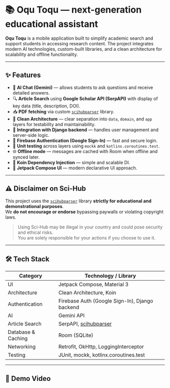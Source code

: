 # 📚 Oqu Toqu — next-generation educational assistant

**Oqu Toqu** is a mobile application built to simplify academic search and support students in accessing research content. The project integrates modern AI technologies, custom-built libraries, and a clean architecture for scalability and offline functionality.

---

## ✨ Features

- 📄 **AI Chat (Gemini)** — allows students to ask questions and receive detailed answers.
- 🔍 **Article Search** using **Google Scholar API (SerpAPI)** with display of key data (title, description, DOI).
- 📥 **PDF fetching** via custom [`scihubparser`](https://github.com/QuanyshK/scihubparser) library.
- 🧠 **Clean Architecture** — clear separation into `data`, `domain`, and `app` layers for testability and maintainability.
- 🔌 **Integration with Django backend** — handles user management and server-side logic.
- 🔐 **Firebase Authentication (Google Sign-In)** — fast and secure login.
- 🧪 **Unit testing** across layers using `mockk` and `kotlinx.coroutines.test`.
- 🌐 **Offline mode** — messages are cached with Room when offline and synced later.
- 🧩 **Koin Dependency Injection** — simple and scalable DI.
- 🧭 **Jetpack Compose UI** — modern declarative UI approach.

---

## ⚠️ Disclaimer on Sci-Hub

This project uses the [`scihubparser`](https://github.com/QuanyshK/scihubparser) library **strictly for educational and demonstrational purposes**.  
We **do not encourage or endorse** bypassing paywalls or violating copyright laws.

> Using Sci-Hub may be illegal in your country and could pose security and ethical risks.  
> You are solely responsible for your actions if you choose to use it.

---

## 🛠️ Tech Stack

| Category              | Technology / Library                                |
|----------------------|------------------------------------------------------|
| UI                   | Jetpack Compose, Material 3                          |
| Architecture         | Clean Architecture, Koin                             |
| Authentication       | Firebase Auth (Google Sign-In), Django backend       |
| AI                   | Gemini API                                           |
| Article Search       | SerpAPI, [scihubparser](https://github.com/QuanyshK/scihubparser) |
| Database & Caching   | Room (SQLite)                                        |
| Networking           | Retrofit, OkHttp, LoggingInterceptor                 |
| Testing              | JUnit, mockk, kotlinx.coroutines.test                |

---

## 📸 Demo Video
